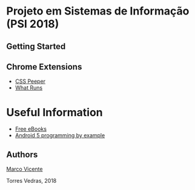 # Projeto em Sistemas de Informação (PSI 2018)

## Getting Started ##

## Chrome Extensions ##
- [CSS Peeper](https://chrome.google.com/webstore/detail/css-peeper/mbnbehikldjhnfehhnaidhjhoofhpehk)
- [What Runs](https://chrome.google.com/webstore/detail/whatruns/cmkdbmfndkfgebldhnkbfhlneefdaaip)

Useful Information
=================
- [Free eBooks](https://www.packtpub.com//packt/offers/free-learning/)
- [Android 5 programming by example](https://www.packtpub.com/packt/free-ebook/android-by-example)

## Authors 
[Marco Vicente](https://scholar.google.com/citations?user=uKVB2XgAAAAJ&hl=en&oi=sra)

Torres Vedras, 2018
